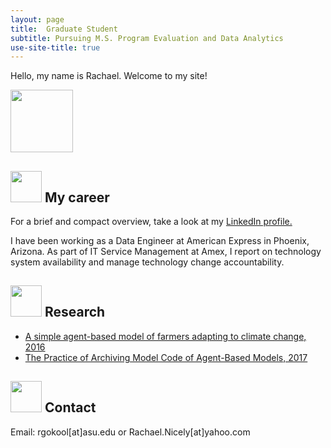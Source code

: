 ```yaml
---
layout: page
title:  Graduate Student
subtitle: Pursuing M.S. Program Evaluation and Data Analytics
use-site-title: true
---
```


Hello, my name is Rachael. Welcome to my site! 

<img src="../img/avatar-icon.png" height="100px">


## <img src="../img/career.png" height="50px"> My career
For a brief and compact overview, take a look at my [LinkedIn profile.](https://www.linkedin.com/in/rachael-nicely-30132bba/)

I have been working as a Data Engineer at American Express in Phoenix, Arizona. As part of IT Service Management at Amex, I report on technology system availability and manage technology change accountability. 

## <img src="../img/honorable.png" height="50px"> Research
- [A simple agent-based model of farmers adapting to climate change, 2016](https://hdl.handle.net/2286/R.I.37417)
- [The Practice of Archiving Model Code of Agent-Based Models, 2017](https://jasss.soc.surrey.ac.uk/20/1/2.html)

## <img src="../img/contact.png" height="50px"> Contact

Email: rgokool[at]asu.edu or Rachael.Nicely[at]yahoo.com
```

